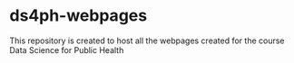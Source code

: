 # ds4ph-webpages
This repository is created to host all the webpages created for the course Data Science for Public Health
